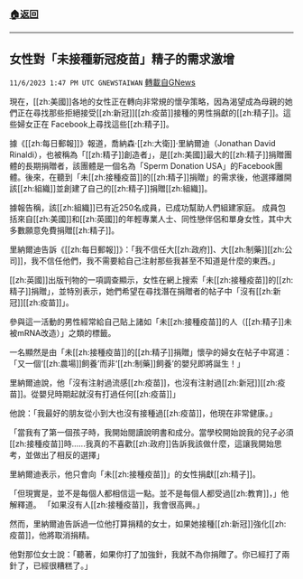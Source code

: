 ###  [:house:返回](README.md)
---


## 女性對「未接種新冠疫苗」精子的需求激增
`11/6/2023 1:47 PM UTC GNEWSTAIWAN` [轉載自GNews](https://gnews.org/articles/1930186)



現在，[[zh:美國]]各地的女性正在轉向非常規的懷孕策略，因為渴望成為母親的她們正在尋找那些拒絕接受[[zh:新冠]][[zh:疫苗]]接種的男性捐獻的[[zh:精子]]。這些婦女正在 Facebook上尋找這些[[zh:精子]]。  

據《[[zh:每日郵報]]》報道，喬納森·[[zh:大衛]]·里納爾迪（Jonathan David Rinaldi），也被稱為「[[zh:精子]]創造者」，是[[zh:美國]]最大的[[zh:精子]]捐贈團體的長期捐贈者，該團體是一個名為「Sperm Donation USA」的Facebook團體。後來，在聽到「未[[zh:接種疫苗]]的[[zh:精子]]捐贈」的需求後，他選擇離開該[[zh:組織]]並創建了自己的[[zh:精子]]捐贈[[zh:組織]]。

  

據報告稱，該[[zh:組織]]已有近250名成員，已成功幫助人們組建家庭。 成員包括來自[[zh:美國]]和[[zh:英國]]的年輕專業人士、同性戀伴侶和單身女性，其中大多數願意免費捐贈[[zh:精子]]。

  

里納爾迪告訴《[[zh:每日郵報]]》：「我不信任大[[zh:政府]]、大[[zh:制藥]][[zh:公司]]，我不信任他們，我不需要給自己注射那些我甚至不知道是什麼的東西。」

  

[[zh:英國]]出版刊物的一項調查顯示，女性在網上搜索「未[[zh:接種疫苗]]的[[zh:精子]]捐贈」，並特別表示，她們希望在尋找潛在捐贈者的帖子中「沒有[[zh:新冠]][[zh:疫苗]]」。

  

參與這一活動的男性經常給自己貼上諸如「未[[zh:接種疫苗]]的人（[[zh:精子]]未被mRNA改造）」之類的標籤。

  

一名顯然是由「未[[zh:接種疫苗]]的[[zh:精子]]捐贈」懷孕的婦女在帖子中寫道：「又一個‘[[zh:農場]]飼養’而非‘[[zh:制藥]]飼養’的嬰兒即將誕生！」

  

里納爾迪說，他「沒有注射過流感[[zh:疫苗]]，也沒有注射過[[zh:新冠]][[zh:疫苗]]。從嬰兒時期起就沒有打過任何[[zh:疫苗]]」

  

他說：「我最好的朋友從小到大也沒有接種過[[zh:疫苗]]，他現在非常健康。」

  

「當我有了第一個孩子時，我開始閱讀說明書和成分。當學校開始說我的兒子必須[[zh:接種疫苗]]時......我真的不喜歡[[zh:政府]]告訴我該做什麼，這讓我開始思考，並做出了相反的選擇」

  

里納爾迪表示，他只會向「未[[zh:接種疫苗]]」的女性捐獻[[zh:精子]]。

  

「但現實是，並不是每個人都相信這一點。並不是每個人都受過[[zh:教育]]，」他解釋道。 「如果沒有人[[zh:接種疫苗]]，我會很高興。」

  

然而，里納爾迪告訴過一位他打算捐精的女士，如果她接種[[zh:新冠]]強化[[zh:疫苗]]，他將取消捐精。

  

他對那位女士說：「聽著，如果你打了加強針，我就不為你捐贈了。你已經打了兩針了，已經很糟糕了。」
